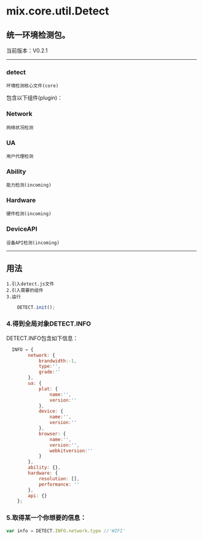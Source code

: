 # mix.core.util.Detect

## 统一环境检测包。
当前版本：V0.2.1

---

### detect
	环境检测核心文件(core)

包含以下组件(plugin)：

### Network
	网络状况检测
### UA
	用户代理检测
### Ability
	能力检测(incoming)
### Hardware
	硬件检测(incoming)
### DeviceAPI
	设备API检测(incoming)

---

## 用法
	1.引入detect.js文件
	2.引入需要的组件
	3.运行

```js
  	DETECT.init();
```

### 4.得到全局对象DETECT.INFO
DETECT.INFO包含如下信息：

```js
  INFO = {
		network: {
			brandwidth:-1,
			type:'',
			grade:''
		},
		ua: {
			plat: {
				name:'',
				version:''
			},
			device: {
				name:'',
				version:''
			},
			browser: {
				name:'',
				version:'',
				webkitversion:''
			}
		},
		ability: {},
		hardware: {
			resolution: [],
			performance: ''
		},
		api: {}
	};
```

### 5.取得某一个你想要的信息：
```js
var info = DETECT.INFO.network.type //'WIFI'
```



